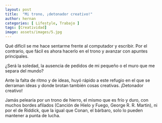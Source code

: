 ```yaml
---
layout: post
title:  "Mi trono, ¡detonador creativo!"
author: hernan
categories: [ Lifestyle, Trabajo ]
tags: [Creatividad]
image: assets/images/5.jpg
---
```


Qué difícil se me hace sentarme frente al computador y escribir. Por el contrario, que fácil es ahora hacerlo en el trono y avanzar con apuntes principales.

¿Será la soledad, la ausencia de pedidos de mi pequeño o el muro que me separa del mundo?

Ante la falta de ritmo y de ideas, huyó rápido a este refugio en el que se derraman ideas y donde brotan también cosas creativas. ¡Detonador creativo!

Jamás pelearía por un trono de hierro, el mismo que es frío y duro, con muchos bordes afilados (Canción de Hielo y Fuego, George R. R. Martin), ni por el de Riddick, que la igual que Conan, el bárbaro, solo lo pueden mantener a punta de lucha.
